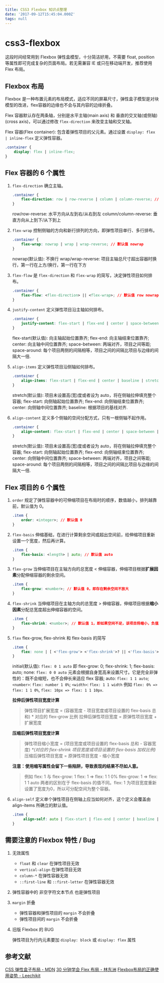 ```yaml
---
title: CSS3 Flexbox 知识点整理
date: '2017-09-12T15:45:04.000Z'
tags: null
---
```


# css3-flexbox

这段时间经常用到 Flexbox 弹性盒模型，十分简洁好用，不需要 float, position 等属性即可完成复杂的页面布局。若无需兼容 IE 或只在移动端开发，推荐使用 Flex 布局。

## Flexbox 布局

Flexbox 是一种布置元素的布局模式，适应不同的屏幕尺寸，弹性盒子模型是对块模型的改进，flex容器的边缘也不会与其内容的边缘折叠。

Flex 容器默认存在两条轴，分别是水平主轴\(main axis\) 和 垂直的交叉轴\(或侧轴\)\(cross axis\)，可以通过修改 `flex-direction` 来改变主轴和交叉轴。

Flex 容器\(Flex container\): 包含着弹性项目的父元素。通过设置 `display: flex | inline-flex` 定义弹性容器。

```css
.container {
    display: flex | inline-flex;
}
```

## Flex 容器的 6 个属性

1. `flex-direction` 确立主轴。

   ```css
   .container {
       flex-direction: row | row-reverse | column | column-reverse; // 默认值 row
   }
   ```

   row/row-reverse: 水平方向从左到右/从右到左 column/column-reverse: 垂直方向从上到下/从下到上

2. `flex-wrap` 控制侧轴的方向和新行排列的方向，即弹性项目单行、多行排布。

   ```css
   .container {
       flex-wrap: nowrap | wrap | wrap-reverse; // 默认值 nowrap
   }
   ```

   nowrap\(默认值\): 不换行 wrap/wrap-reverse: 项目主轴总尺寸超出容器时换行，第一行在上方/换行，第一行在下方

3. `flex-flow` 是 `flex-direction` 和 `flex-wrap` 的简写，决定弹性项目如何排布。

   ```css
   .container {
       flex-flow: <flex-direction> || <flex-wrap>; // 默认值 row nowrap
   }
   ```

4. `justify-content` 定义弹性项目沿主轴如何排布。

   ```css
   .container {
       justify-content: flex-start | flex-end | center | space-between | space-around; // 默认值 flex-start
   }
   ```

   flex-start\(默认值\): 向主轴起始位置靠齐; flex-end: 向主轴结束位置靠齐; center: 向主轴中间位置靠齐; space-between: 两端对齐，项目之间等距; space-around: 每个项目两侧的间隔相等，项目之间的间隔比项目与边缘的间隔大一倍.

5. `align-items` 定义弹性项目沿侧轴如何排布。

   ```css
   .container {
       align-items: flex-start | flex-end | center | baseline | stretch; // 默认值 stretch
   }
   ```

   stretch\(默认值\): 项目未设置高\(宽\)度或者设为 auto，将在侧轴拉伸填充整个容器; flex-start: 向侧轴起始位置靠齐; flex-end: 向侧轴结束位置靠齐; center: 向侧轴中间位置靠齐; baseline: 根据项目的基线对齐.

6. `align-content` 定义多个侧轴的空间分配方式，只有一根侧轴不起作用。

   ```css
   .container {
       align-content: flex-start | flex-end | center | space-between | space-around | stretch; // 默认值 stretch
   }
   ```

   stretch\(默认值\): 项目未设置高\(宽\)度或者设为 auto，将在侧轴拉伸填充整个容器; flex-start: 向侧轴起始位置靠齐; flex-end: 向侧轴结束位置靠齐; center: 向侧轴中间位置靠齐; space-between: 两端对齐，项目之间等距; space-around: 每个项目两侧的间隔相等，项目之间的间隔比项目与边缘的间隔大一倍.

## Flex 项目的 6 个属性

1. `order` 规定了弹性容器中的可伸缩项目在布局时的顺序，数值越小，排列越靠前，默认值为 0。

   ```css
   .item {
       order: <integer>; // 默认值 0
   }
   ```

2. `flex-basis` 伸缩基础，在进行计算剩余空间或超出空间前，给伸缩项目重新设置一个宽度，然后再计算。

   ```css
   .item {
       flex-basis: <length> | auto; // 默认值 auto
   }
   ```

3. `flex-grow` 当伸缩项目在主轴方向的总宽度 &lt; 伸缩容器，伸缩项目根据**扩展因素**分配伸缩容器的剩余空间。

   ```css
   .item {
       flex-grow: <number>; // 默认值 0，即存在剩余空间不放大
   }
   ```

4. `flex-shrink` 当伸缩项目在主轴方向的总宽度 &gt; 伸缩容器，伸缩项目根据**缩小因素**分配总宽度超出伸缩容器的空间。

   ```css
   .item {
       flex-shrink: <number>; // 默认值 1，即如果空间不足，该项目将缩小，负值对该属性无效。
   }
   ```

5. `flex` flex-grow, flex-shrink 和 flex-basis 的简写

   ```css
   .item {
       flex: none | [ <'flex-grow'> <'flex-shrink'>? || <'flex-basis'> ]
   }
   ```

   initial\(默认值\): `flex: 0 1 auto` 即 flex-grow: 0; flex-shrink: 1; flex-basis: auto; none: `flex: 0 0 auto` 元素会根据自身宽高来设置尺寸。它是完全非弹性的：既不会缩短，也不会伸长来适应 flex 容器; auto: `flex: 1 1 auto`; `<number>`: `flex: number 1 0%`; `<width>`: `flex: 1 1 width` 例如 `flex: 0% => flex: 1 1 0%`, `flex: 10px => flex: 1 1 10px`.

   **拉伸后弹性项目宽度计算**

   > 弹性项目扩展宽度 = \(容器宽度 - 项目宽度或项目设置的 flex-basis 总和\) \* 对应的 flex-grow 比例 拉伸后弹性项目宽度 = 原弹性项目宽度 + 扩展宽度

   **压缩后弹性项目宽度计算**

   > 弹性项目缩小宽度 = \(项目宽度或项目设置的 flex-basis 总和 - 容器宽度\)  _\*\(对应的 flex-shrink 项目宽度或项目设置的 flex-basis 加权比例\)_ 压缩后弹性项目宽度 = 原弹性项目宽度 - 缩小宽度

   **注意：使用缩写属性会留下一些陷阱，导致表现的结果不尽如人意。**

   > 例如 flex: 1 与 flex-grow: 1 flex: 1 =&gt; flex: 1 1 0% flex-grow: 1 =&gt; flex: 1 1 auto 两者的区别在于 flex-basis 的值不同。flex: 1 为项目宽度重新设置了宽度为0，所以可分配空间为整个容器。

6. `align-self` 定义单个弹性项目在侧轴上应当如何对齐，这个定义会覆盖由 align-items 所确立的默认值。

   ```css
   .item {
        align-self: auto | flex-start | flex-end | center | baseline | stretch;
   }
   ```

## 需要注意的 Flexbox 特性 / Bug

1. 无效属性
   * `float` 和 `clear` 在弹性项目无效
   * `vertical-align` 在弹性项目无效
   * `column-*` 在弹性容器无效
   * `::first-line` 和 `::first-letter` 在弹性容器无效
2. 弹性容器中的 非空字符文本节点 也是弹性项目
3. `margin` 折叠
   * 弹性容器和弹性项目的 `margin` 不会折叠
   * 弹性项目间的 `margin` 不会折叠
4. 旧版 Flexbox 的 BUG

   弹性项目为行内元素要加 `display: block` 或 `display: flex` 属性

## 参考文献

[CSS 弹性盒子布局 - MDN](https://developer.mozilla.org/zh-CN/docs/Web/CSS/CSS_Flexible_Box_Layout) [30 分钟学会 Flex 布局 - 林东洲](https://zhuanlan.zhihu.com/p/25303493) [Flexbox布局的正确使用姿势 - Leechikit](https://segmentfault.com/a/1190000009932882)

